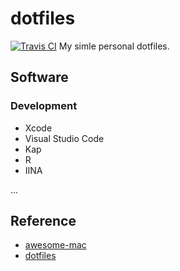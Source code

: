 # dotfiles
[![Travis CI](https://travis-ci.org/ZYSzys/dotfiles.svg?branch=master)](https://travis-ci.org/ZYSzys/dotfiles)
My simle personal dotfiles.


## Software

### Development
- Xcode
- Visual Studio Code
- Kap
- R
- IINA

...


## Reference
- [awesome-mac](https://github.com/jaywcjlove/awesome-mac)
- [dotfiles](https://github.com/mathiasbynens/dotfiles)
